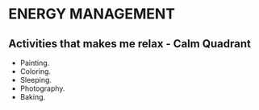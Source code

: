 # ENERGY MANAGEMENT #

## Activities that makes me relax - Calm Quadrant ##

- Painting.
- Coloring.
- Sleeping.
- Photography.
- Baking.
